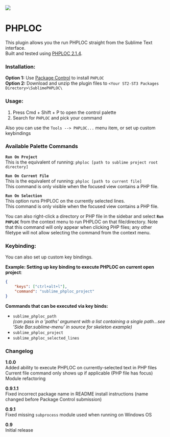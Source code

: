 ![](https://img.shields.io/badge/version-1.0.0-blue.svg)

PHPLOC
===============

This plugin allows you the run PHPLOC straight from the Sublime Text interface.  
Built and tested using [PHPLOC 2.1.4](https://github.com/sebastianbergmann/phploc).


### Installation:
**Option 1:** Use [Package Control](https://packagecontrol.io/installation) to install `PHPLOC`  
**Option 2:** Download and unzip the plugin files to `<Your ST2-ST3 Packages Directory>\SublimePHPLOC\`


### Usage:
1. Press Cmd + Shift + P to open the control palette
2. Search for `PHPLOC` and pick your command

Also you can use the `Tools --> PHPLOC...` menu item, or set up custom keybindings


### Available Palette Commands
**`Run On Project`**  
This is the equivalent of running:  `phploc [path to sublime project root directory]`

**`Run On Current File`**  
This is the equivalent of running:  `phploc [path to current file]`  
This command is only visible when the focused view contains a PHP file.

**`Run On Selection`**  
This option runs PHPLOC on the currently selected lines.  
This command is only visible when the focused view contains a PHP file.

You can also right-click a directory or PHP file in the sidebar and select **`Run PHPLOC`** from the context menu to run PHPLOC on that file/directory.  Note that this command will only appear when clicking PHP files; any other filetype will not allow selecting the command from the context menu.


### Keybinding:
You can also set up custom key bindings.

**Example: Setting up key binding to execute PHPLOC on current open project**:
```json
{
    "keys": ["ctrl+alt+l"],
    "command": "sublime_phploc_project"
}
```

**Commands that can be executed via key binds:**  
- `sublime_phploc_path`  
    *(can pass in a 'paths' argument with a list containing a single path...see 'Side Bar.sublime-menu' in source for skeleton example)*  
- `sublime_phploc_project`  
- `sublime_phploc_selected_lines`

### Changelog

**1.0.0**  
Added ability to execute PHPLOC on currently-selected text in PHP files  
Current file command only shows up if applicable (PHP file has focus)  
Module refactoring  

**0.9.1.1**  
Fixed incorrect package name in README install instructions (name changed before Package Control submission)

**0.9.1**  
Fixed missing `subprocess` module used when running on Windows OS

**0.9**  
Initial release
